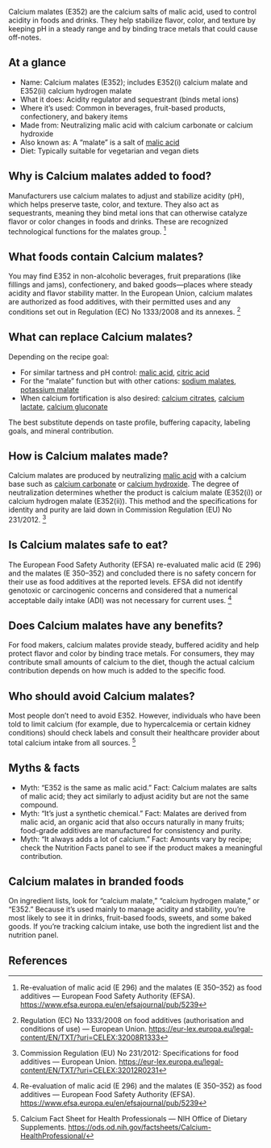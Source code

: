 Calcium malates (E352) are the calcium salts of malic acid, used to control acidity in foods and drinks. They help stabilize flavor, color, and texture by keeping pH in a steady range and by binding trace metals that could cause off-notes.

<!--more-->

## At a glance
- Name: Calcium malates (E352); includes E352(i) calcium malate and E352(ii) calcium hydrogen malate
- What it does: Acidity regulator and sequestrant (binds metal ions)
- Where it’s used: Common in beverages, fruit-based products, confectionery, and bakery items
- Made from: Neutralizing malic acid with calcium carbonate or calcium hydroxide
- Also known as: A “malate” is a salt of [malic acid](/e296-malic-acid)
- Diet: Typically suitable for vegetarian and vegan diets

## Why is Calcium malates added to food?
Manufacturers use calcium malates to adjust and stabilize acidity (pH), which helps preserve taste, color, and texture. They also act as sequestrants, meaning they bind metal ions that can otherwise catalyze flavor or color changes in foods and drinks. These are recognized technological functions for the malates group. [^1]

## What foods contain Calcium malates?
You may find E352 in non-alcoholic beverages, fruit preparations (like fillings and jams), confectionery, and baked goods—places where steady acidity and flavor stability matter. In the European Union, calcium malates are authorized as food additives, with their permitted uses and any conditions set out in Regulation (EC) No 1333/2008 and its annexes. [^3]

## What can replace Calcium malates?
Depending on the recipe goal:
- For similar tartness and pH control: [malic acid](/e296-malic-acid), [citric acid](/e330-citric-acid)
- For the “malate” function but with other cations: [sodium malates](/e350-sodium-malates), [potassium malate](/e351-potassium-malate)
- When calcium fortification is also desired: [calcium citrates](/e333-calcium-citrates), [calcium lactate](/e327-calcium-lactate), [calcium gluconate](/e578-calcium-gluconate)

The best substitute depends on taste profile, buffering capacity, labeling goals, and mineral contribution.

## How is Calcium malates made?
Calcium malates are produced by neutralizing [malic acid](/e296-malic-acid) with a calcium base such as [calcium carbonate](/e170-calcium-carbonates) or [calcium hydroxide](/e526-calcium-hydroxide). The degree of neutralization determines whether the product is calcium malate (E352(i)) or calcium hydrogen malate (E352(ii)). This method and the specifications for identity and purity are laid down in Commission Regulation (EU) No 231/2012. [^2]

## Is Calcium malates safe to eat?
The European Food Safety Authority (EFSA) re-evaluated malic acid (E 296) and the malates (E 350–352) and concluded there is no safety concern for their use as food additives at the reported levels. EFSA did not identify genotoxic or carcinogenic concerns and considered that a numerical acceptable daily intake (ADI) was not necessary for current uses. [^1]

## Does Calcium malates have any benefits?
For food makers, calcium malates provide steady, buffered acidity and help protect flavor and color by binding trace metals. For consumers, they may contribute small amounts of calcium to the diet, though the actual calcium contribution depends on how much is added to the specific food.

## Who should avoid Calcium malates?
Most people don’t need to avoid E352. However, individuals who have been told to limit calcium (for example, due to hypercalcemia or certain kidney conditions) should check labels and consult their healthcare provider about total calcium intake from all sources. [^4]

## Myths & facts
- Myth: “E352 is the same as malic acid.” Fact: Calcium malates are salts of malic acid; they act similarly to adjust acidity but are not the same compound.
- Myth: “It’s just a synthetic chemical.” Fact: Malates are derived from malic acid, an organic acid that also occurs naturally in many fruits; food-grade additives are manufactured for consistency and purity.
- Myth: “It always adds a lot of calcium.” Fact: Amounts vary by recipe; check the Nutrition Facts panel to see if the product makes a meaningful contribution.

## Calcium malates in branded foods
On ingredient lists, look for “calcium malate,” “calcium hydrogen malate,” or “E352.” Because it’s used mainly to manage acidity and stability, you’re most likely to see it in drinks, fruit-based foods, sweets, and some baked goods. If you’re tracking calcium intake, use both the ingredient list and the nutrition panel.

## References
[^1]: Re-evaluation of malic acid (E 296) and the malates (E 350–352) as food additives — European Food Safety Authority (EFSA). https://www.efsa.europa.eu/en/efsajournal/pub/5239
[^2]: Commission Regulation (EU) No 231/2012: Specifications for food additives — European Union. https://eur-lex.europa.eu/legal-content/EN/TXT/?uri=CELEX:32012R0231
[^3]: Regulation (EC) No 1333/2008 on food additives (authorisation and conditions of use) — European Union. https://eur-lex.europa.eu/legal-content/EN/TXT/?uri=CELEX:32008R1333
[^4]: Calcium Fact Sheet for Health Professionals — NIH Office of Dietary Supplements. https://ods.od.nih.gov/factsheets/Calcium-HealthProfessional/

